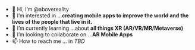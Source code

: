 - 👋 Hi, I’m @abovereality
- 👀 I’m interested in ...**creating mobile apps to improve the world and the lives of the people that live in it.**
- 🌱 I’m currently learning ...about **all things XR (AR/VR/MR/Metaverse)**
- 💞️ I’m looking to collaborate on ...**AR Mobile Apps**
- 📫 How to reach me ... in *TBD*

<!---
abovereality/abovereality is a ✨ special ✨ repository because its `README.md` (this file) appears on your GitHub profile.
You can click the Preview link to take a look at your changes.
--->
